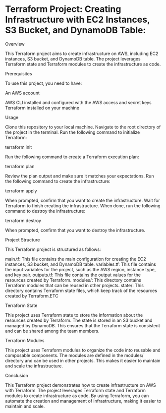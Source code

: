 # Terraform Project: Creating Infrastructure with EC2 Instances, S3 Bucket, and DynamoDB Table:


Overview

This Terraform project aims to create infrastructure on AWS, including EC2 instances, S3 bucket, and DynamoDB table. 
The project leverages Terraform state and Terraform modules to create the infrastructure as code.

Prerequisites

To use this project, you need to have:

An AWS account

AWS CLI installed and configured with the AWS access and secret keys
Terraform installed on your machine

Usage

Clone this repository to your local machine.
Navigate to the root directory of the project in the terminal.
Run the following command to initialize Terraform:

terraform init

Run the following command to create a Terraform execution plan:

terraform plan

Review the plan output and make sure it matches your expectations.
Run the following command to create the infrastructure:

terraform apply

When prompted, confirm that you want to create the infrastructure.
Wait for Terraform to finish creating the infrastructure.
When done, run the following command to destroy the infrastructure:

terraform destroy

When prompted, confirm that you want to destroy the infrastructure.

Project Structure

This Terraform project is structured as follows:

main.tf: This file contains the main configuration for creating the EC2 instances, S3 bucket, and DynamoDB table.
variables.tf: This file contains the input variables for the project, such as the AWS region, instance type, and key pair.
outputs.tf: This file contains the output values for the resources created by Terraform.
modules/: This directory contains Terraform modules that can be reused in other projects.
state/: This directory contains Terraform state files, which keep track of the resources created by Terraform.ETC

Terraform State

This project uses Terraform state to store the information about the resources created by Terraform. The state is stored in an S3 bucket and managed by DynamoDB. This ensures that the Terraform state is consistent and can be shared among the team members.

Terraform Modules

This project uses Terraform modules to organize the code into reusable and composable components. The modules are defined in the modules/ directory and can be used in other projects. This makes it easier to maintain and scale the infrastructure.

Conclusion

This Terraform project demonstrates how to create infrastructure on AWS with Terraform. The project leverages Terraform state and Terraform modules to create infrastructure as code. By using Terraform, you can automate the creation and management of infrastructure, making it easier to maintain and scale.

